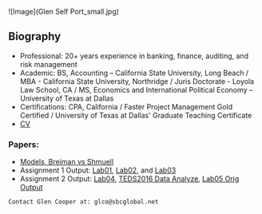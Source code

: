 ![Image](Glen Self Port_small.jpg)
## Biography

- Professional: 20+ years experience in banking, finance, auditing, and risk management
- Academic: BS, Accounting – California State University, Long Beach / MBA - California State University, Northridge / Juris Doctorate - Loyola Law School, CA / MS, Economics and International Political Economy – University of Texas at Dallas
- Certifications: CPA, California / Faster Project Management Gold Certified / University of Texas at Dallas' Graduate Teaching Certificate
- [CV](https://github.com/GlenCooperAlan/GlenACooper/blob/e218e77a99cfa9d2a367705ac7954878c9557bb9/GlenCooper_Resume_GetHub.pdf)

### Papers:
- [Models, Breiman vs Shmuell](https://github.com/GlenCooperAlan/GlenACooper/blob/a236abe41ea0bbb38d74eba37834b4c95d6ed666/20220126_Breiman%20vs%20Shmuell.pdf)
- Assignment 1 Output: [Lab01](https://github.com/GlenCooperAlan/GlenACooper/blob/gh-pages/KnowledgeMiningEPPS-6323DrHoLab01Assignment1GlenCreated.pdf), [Lab02](https://github.com/GlenCooperAlan/GlenACooper/blob/gh-pages/KnowledgeMiningEPPS6323DrHoLab02Assignment1GlenCreated.pdf), and [Lab03](https://glencooperalan.github.io/GlenACooper/Lab03_Modified-for-Glen-produce-output_03042022.html)
- Assignment 2 Output: [Lab04](https://github.com/GlenCooperAlan/GlenACooper/blob/1a2129b0bcbee1d3a123382df7913a224bc5adc3/Lab04_Glen%20Cooper%20Output%2020220220.pdf), [TEDS2016 Data Analyze](https://github.com/GlenCooperAlan/GlenACooper/blob/0050c25627441f705d206b8d46f0759483e8bf37/Assignment2WorkonTEDS2016Data.pdf), [Lab05 Orig Output](https://github.com/GlenCooperAlan/GlenACooper/blob/c4f82ae5cbd0844bb42cef9ccaf18e43f376285e/Lab05_for-All-Lab05-Output.html)







```
Contact Glen Cooper at: glco@sbcglobal.net
```
